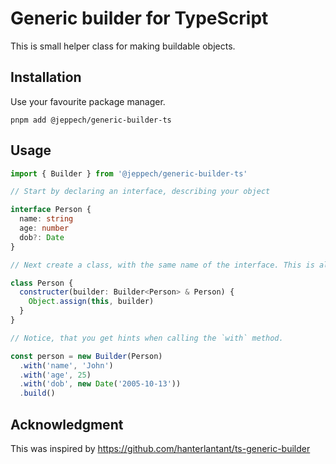 # Generic builder for TypeScript
This is small helper class for making buildable objects.

## Installation
Use your favourite package manager.
```
pnpm add @jeppech/generic-builder-ts
```

## Usage
```ts
import { Builder } from '@jeppech/generic-builder-ts'

// Start by declaring an interface, describing your object

interface Person {
  name: string
  age: number
  dob?: Date
}

// Next create a class, with the same name of the interface. This is also known as Declaration Merging.

class Person {
  constructer(builder: Builder<Person> & Person) {
    Object.assign(this, builder)
  }
}

// Notice, that you get hints when calling the `with` method.

const person = new Builder(Person)
  .with('name', 'John')
  .with('age', 25)
  .with('dob', new Date('2005-10-13'))
  .build()
```

## Acknowledgment
This was inspired by https://github.com/hanterlantant/ts-generic-builder
